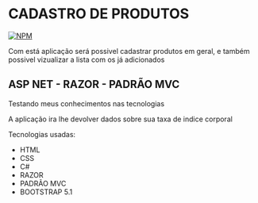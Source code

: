 # CADASTRO DE PRODUTOS

[![NPM](https://img.shields.io/npm/l/react)](https://github.com/MauricioMoreiira/IMC/blob/main/LICENSE) 

 Com está aplicação será possivel cadastrar produtos em geral, e também possivel vizualizar a lista com os já adicionados

## ASP NET - RAZOR - PADRÃO MVC

Testando meus conhecimentos nas tecnologias

A aplicação ira lhe devolver dados sobre sua taxa de indice corporal

Tecnologias usadas:
- HTML
- CSS
- C#
- RAZOR
- PADRÃO MVC
- BOOTSTRAP 5.1


